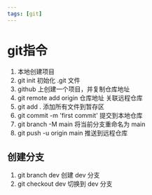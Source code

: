 ```yaml
---
tags: [git]
---
```

# git指令

1. 本地创建项目
2. git init 初始化 .git 文件
3. github 上创建一个项目，并复制仓库地址
4. git remote add origin 仓库地址 关联远程仓库
5. git add . 添加所有文件到暂存区
6. git commit -m 'first commit' 提交到本地仓库
7. git branch -M main 将当前分支重命名为 main
8. git push -u origin main 推送到远程仓库

## 创建分支

1. git branch dev 创建 dev 分支
2. git checkout dev 切换到 dev 分支

